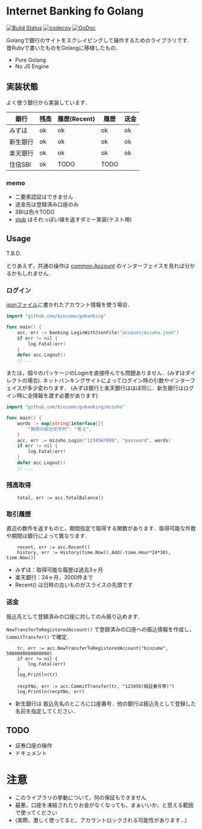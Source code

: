 # Internet Banking fo Golang

[![Build Status](https://travis-ci.org/binzume/gobanking.svg)](https://travis-ci.org/binzume/gobanking)
[![codecov](https://codecov.io/gh/binzume/gobanking/branch/master/graph/badge.svg)](https://codecov.io/gh/binzume/gobanking)
[![GoDoc](https://godoc.org/github.com/binzume/gobanking?status.svg)](https://godoc.org/github.com/binzume/gobanking)

Golangで銀行のサイトをスクレイピングして操作するためのライブラリです．
昔Rubyで書いたものをGolangに移植したもの．

- Pure Golang
- No JS Engine


## 実装状態

よく使う銀行から実装しています．

| 銀行     | 残高 | 履歴(Recent) | 履歴  | 送金 |
|----------|------|--------------|-------|------|
| みずほ   | ok   | ok           | ok    | ok   |
| 新生銀行 | ok   | ok           | ok    | ok   |
| 楽天銀行 | ok   | ok           | ok    | ok   |
| 住信SBI  | ok   | TODO         | TODO  |      |

### memo

- 二要素認証はできません
- 送金先は登録済み口座のみ
- SBIは色々TODO
- [stub](stub) はそれっぽい値を返すダミー実装(テスト用)

## Usage

T.B.D.

とりあえず，共通の操作は [common.Account](common/common.go) のインターフェイスを見れば分かるかもしれません．

### ログイン

[jsonファイル](examples/README.md)に書かれたアカウント情報を使う場合．

```go
import "github.com/binzume/gobanking"

func main() {
	acc, err := banking.LoginWithJsonFile("account/mizuho.json")
	if err != nil {
		log.Fatal(err)
	}
	defer acc.Logout()
	// ...
```

または，個々のパッケージのLoginを直接呼んでも問題ありません．(みずほダイレクトの場合).
ネットバンキングサイトによってログイン時の引数やインターフェイスが多少変わります．
(みずほ銀行と楽天銀行はほぼ同じ．新生銀行はログイン時に全情報を渡す必要があります)

```go
import "github.com/binzume/gobanking/mizuho"

func main() {
	words := map[string]interface{}{
		"質問の部分文字列": "答え",
	}
	acc, err := mizuho.Login("1234567890", "password", words)
	if err != nil {
		log.Fatal(err)
	}
	defer acc.Logout()
	// ...
```


### 残高取得

```golang
	total, err := acc.TotalBalance()
```

### 取引履歴

直近の数件を返すものと，期間指定で取得する関数があります．取得可能な件数や期間は銀行によって異なります．

```golang
	recent, err := acc.Recent()
	history, err := History(time.Now().Add(-time.Hour*24*30), time.Now())
```

- みずほ：取得可能な履歴は過去3ヶ月
- 楽天銀行：24ヶ月，3000件まで
- Recent() は日時の古いものがスライスの先頭です

### 送金

振込先として登録済みの口座に対してのみ振り込めます．

`NewTransferToRegisteredAccount()` で登録済みの口座への振込情報を作成し，`CommitTransfer()` で確定．


```golang
	tr, err := acc.NewTransferToRegisteredAccount("binzume", 5000000000000000)
	if err != nil {
		log.Fatal(err)
	}
	log.Println(tr)

	recptNo, err := acc.CommitTransfer(tr, "123456(暗証番号等)")
	log.Println(recptNo, err)
```

- 新生銀行は 振込先名のところに口座番号．他の銀行は振込先として登録した名前を指定してください．

## TODO

- 証券口座の操作
- ドキュメント

# 注意

- このライブラリの挙動について，何の保証もできません
- 最悪，口座を凍結されたりお金がなくなっても，まぁいいか，と思える範囲で使ってください
- (実際，激しく使ってると，アカウントロックされる可能性があります...)
